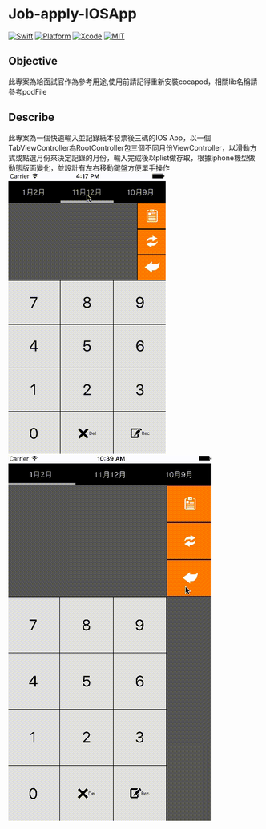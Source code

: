 # Job-apply-IOSApp
[![Swift](https://img.shields.io/badge/Swift-3.0-orange.svg)](https://swift.org)
[![Platform](https://img.shields.io/badge/Platform-iOS-lightgrey.svg)](https://github.com/omaralbeik/swifterSwift)
[![Xcode](https://img.shields.io/badge/Xcode-8.0-blue.svg)](https://developer.apple.com/xcode)
[![MIT](https://img.shields.io/badge/License-MIT-red.svg)](https://opensource.org/licenses/MIT)
## Objective
此專案為給面試官作為參考用途,使用前請記得重新安裝cocapod，相關lib名稱請參考podFile

## Describe
此專案為一個快速輸入並記錄紙本發票後三碼的IOS App，以一個TabViewController為RootController包三個不同月份ViewController，以滑動方式或點選月份來決定記錄的月份，輸入完成後以plist做存取，根據iphone機型做動態版面變化，並設計有左右移動鍵盤方便單手操作
![](DemoGif/iphone5.gif)
![](DemoGif/iphone6.gif)
